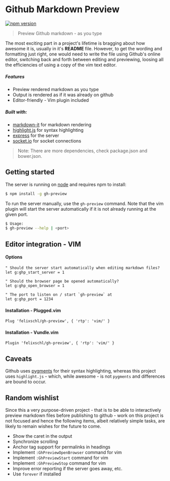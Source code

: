 # Github Markdown Preview

[![npm version](https://badge.fury.io/js/gh-preview.svg)](http://badge.fury.io/js/gh-preview)

> Preview Github markdown - as you type

The most exciting part in a project's lifetime is bragging about how awesome it
is, usually in it's __README__ file.  However, to get the wording and formatting
just right, one would need to write the file using Github's online editor,
switching back and forth between editing and previewing, loosing all the
efficiencies of using a copy of the vim text editor.

##### Features

* Preview rendered markdown as you type
* Output is rendered as if it was already on github
* Editor-friendly - Vim plugin included

##### Built with:

* [markdown-it](https://www.npmjs.com/package/markdown-it) for markdown rendering
* [highlight.js](https://highlightjs.org/) for syntax highlighting
* [express](https://www.npmjs.com/package/express) for the server
* [socket.io](https://www.npmjs.com/package/socket.io) for socket connections

> Note: There are more dependencies, check package.json and bower.json.

## Getting started

The server is running on [node](http://nodejs.org/) and requires npm to install:

```sh
$ npm install -g gh-preview
```

To run the server manually, use the `gh-preview` command.
Note that the vim plugin will start the server automatically if it is not
already running at the given port.

```sh
$ Usage:
$ gh-preview --help | <port>
```

## Editor integration - VIM

#### Options

```vim
" Should the server start automatically when editing markdown files?
let g:ghp_start_server = 1

" Should the browser page be opened automatically?
let g:ghp_open_browser = 1

" The port to listen on / start `gh-preview` at
let g:ghp_port = 1234
```

#### Installation - Plugged.vim

```vim
Plug 'felixschl/gh-preview', { 'rtp': 'vim/' }
```

#### Installation - Vundle.vim

```vim
Plugin 'felixschl/gh-preview', { 'rtp': 'vim/' }
```

## Caveats

Github uses [pygments](http://pygments.org/) for their syntax highlighting,
whereas this project uses `highlight.js` - which, while awesome - is not
`pygments` and differences are bound to occur.

## Random wishlist

Since this a very purpose-driven project - that is to be able to interactively
preview markdown files before publishing to github - work on this project is not
focused and hence the following items, albeit relatively simple tasks, are
likely to remain wishes for the future to come.

* Show the caret in the output
* Synchronize scrolling
* Anchor tag support for permalinks in headings
* Implement `:GhPreviewOpenBrowser` command for vim
* Implement `:GhPreviewStart` command for vim
* Implement `:GhPreviewStop` command for vim
* Improve error reporting if the server goes away, etc.
* Use `forever` if installed
